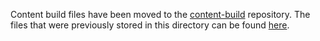 Content build files have been moved to the [content-build](https://github.com/department-of-veterans-affairs/content-build) repository. The files that were previously stored in this directory can be found [here](https://github.com/department-of-veterans-affairs/content-build/tree/master/src/site).